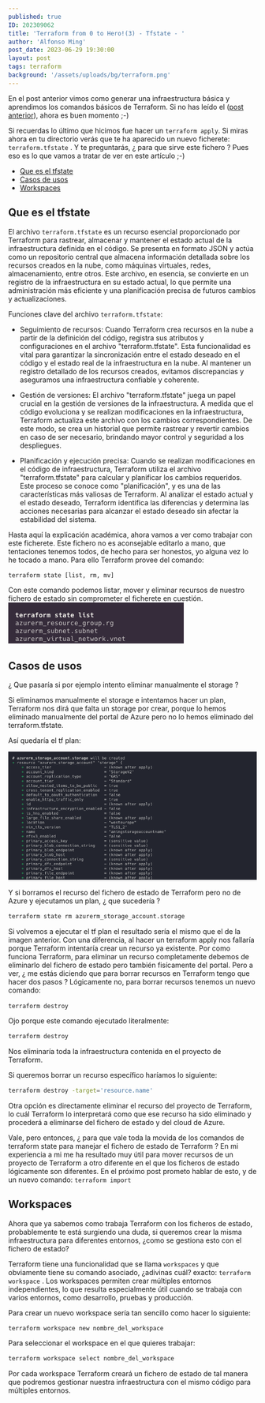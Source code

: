 ```yaml
---
published: true
ID: 202309062
title: 'Terraform from 0 to Hero!(3) - Tfstate - '
author: 'Alfonso Ming'
post_date: 2023-06-29 19:30:00
layout: post
tags: terraform
background: '/assets/uploads/bg/terraform.png'
---
```


En el post anterior vimos como generar una infraestructura básica y aprendimos los comandos básicos de Terraform. Si no has leído el ([post anterior](https://aming27.github.io/2023/06/29/Terraform-from-0-to-hero(2)/)), ahora es buen momento ;-)

Si recuerdas lo último que hicimos fue hacer un `terraform apply`. Si miras ahora en tu directorio verás que te ha aparecido un nuevo ficherete: `terraform.tfstate` . Y te preguntarás, ¿ para que sirve este fichero ? Pues eso es lo que vamos a tratar de ver en este artículo ;-)

<!--break-->

 - [Que es el tfstate](#que-es-el-tfstate)
 - [Casos de usos](#casos-de-uso)
 - [Workspaces](#workspaces)
  

## Que es el tfstate

 El archivo `terraform.tfstate` es un recurso esencial proporcionado por Terraform para rastrear, almacenar y mantener el estado actual de la infraestructura definida en el código. Se presenta en formato JSON y actúa como un repositorio central que almacena información detallada sobre los recursos creados en la nube, como máquinas virtuales, redes, almacenamiento, entre otros. Este archivo, en esencia, se convierte en un registro de la infraestructura en su estado actual, lo que permite una administración más eficiente y una planificación precisa de futuros cambios y actualizaciones.

Funciones clave del archivo `terraform.tfstate`:

- Seguimiento de recursos: Cuando Terraform crea recursos en la nube a partir de la definición del código, registra sus atributos y configuraciones en el archivo "terraform.tfstate". Esta funcionalidad es vital para garantizar la sincronización entre el estado deseado en el código y el estado real de la infraestructura en la nube. Al mantener un registro detallado de los recursos creados, evitamos discrepancias y aseguramos una infraestructura confiable y coherente.

- Gestión de versiones: El archivo "terraform.tfstate" juega un papel crucial en la gestión de versiones de la infraestructura. A medida que el código evoluciona y se realizan modificaciones en la infraestructura, Terraform actualiza este archivo con los cambios correspondientes. De este modo, se crea un historial que permite rastrear y revertir cambios en caso de ser necesario, brindando mayor control y seguridad a los despliegues.

- Planificación y ejecución precisa: Cuando se realizan modificaciones en el código de infraestructura, Terraform utiliza el archivo "terraform.tfstate" para calcular y planificar los cambios requeridos. Este proceso se conoce como "planificación", y es una de las características más valiosas de Terraform. Al analizar el estado actual y el estado deseado, Terraform identifica las diferencias y determina las acciones necesarias para alcanzar el estado deseado sin afectar la estabilidad del sistema.

Hasta aquí la explicación académica, ahora vamos a ver como trabajar con este ficherete. Este fichero no es aconsejable editarlo a mano, que tentaciones tenemos todos, de hecho para ser honestos, yo alguna vez lo he tocado a mano. Para ello Terraform provee del comando:

```bash
terraform state [list, rm, mv]
```

Con este comando podemos listar, mover y eliminar recursos de nuestro fichero de estado sin comprometer el ficherete en cuestión.
![tfstatelist](/assets/uploads/2023/08/tfstate.png)

## Casos de usos 

 ¿ Que pasaría si por ejemplo intento eliminar manualmente el storage ?

Si eliminamos manualmente el storage e intentamos hacer un plan, Terraform nos dirá que falta un storage por crear, porque lo hemos eliminado manualmente del portal de Azure pero no lo hemos eliminado del terraform.tfstate.

Así quedaría el tf plan:

![tfplan](/assets/uploads/2023/08/tfplan.png)

Y si borramos el recurso del fichero de estado de Terraform pero no de Azure y ejecutamos un plan, ¿ que sucedería ? 

```bash
terraform state rm azurerm_storage_account.storage
```

Si volvemos a ejecutar el tf plan el resultado sería el mismo que el de la imagen anterior. Con una diferencia, al hacer un terraform apply nos fallaría porque Terraform intentaría crear un recurso ya existente. Por como funciona Terraform, para eliminar un recurso completamente debemos de eliminarlo del fichero de estado pero también fisícamente del portal. Pero a ver, ¿ me estás diciendo que para borrar recursos en Terraform tengo que hacer dos pasos ? Lógicamente no, para borrar recursos tenemos un nuevo comando: 

`terraform destroy`

Ojo porque este comando ejecutado literalmente:

```bash
terraform destroy
```

Nos eliminaría toda la infraestructura contenida en el proyecto de Terraform.

Si queremos borrar un recurso específico haríamos lo siguiente:

```bash
terraform destroy -target='resource.name' 
```

Otra opción es directamente eliminar el recurso del proyecto de Terraform, lo cuál Terraform lo interpretará como que ese recurso ha sido eliminado y procederá a eliminarse del fichero de estado y del cloud de Azure.

Vale, pero entonces, ¿ para que vale toda la movida de los comandos de terraform state para manejar el fichero de estado de Terraform ? En mi experiencia a mi me ha resultado muy útil para mover recursos de un proyecto de Terraform a otro diferente en el que los ficheros de estado lógicamente son diferentes. En el próximo post prometo hablar de esto, y de un nuevo comando: `terraform import`

## Workspaces

Ahora que ya sabemos como trabaja Terraform con los ficheros de estado, probablemente te está surgiendo una duda, si queremos crear la misma infraestructura para diferentes entornos, ¿como se gestiona esto con el fichero de estado?

Terraform tiene una funcionalidad que se llama `workspaces` y que obviamente tiene su comando asociado, ¿adivinas cuál? exacto: `terraform workspace` .  Los workspaces permiten crear múltiples entornos independientes, lo que resulta especialmente útil cuando se trabaja con varios entornos, como desarrollo, pruebas y producción. 

Para crear un nuevo workspace sería tan sencillo como hacer lo siguiente:

```bash
terraform workspace new nombre_del_workspace 
```
Para seleccionar el workspace en el que quieres trabajar:

```bash
terraform workspace select nombre_del_workspace 
```

Por cada workspace Terraform creará un fichero de estado de tal manera que podremos gestionar nuestra infraestructura con el mismo código para múltiples entornos.





